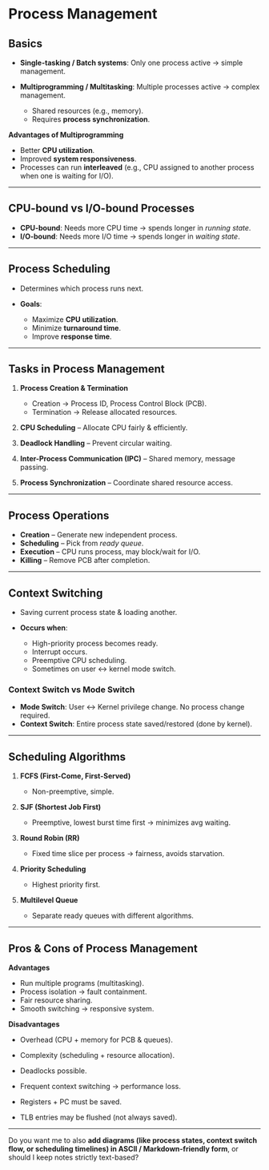 

# Process Management

## Basics

* **Single-tasking / Batch systems**: Only one process active → simple management.
* **Multiprogramming / Multitasking**: Multiple processes active → complex management.

  * Shared resources (e.g., memory).
  * Requires **process synchronization**.

**Advantages of Multiprogramming**

* Better **CPU utilization**.
* Improved **system responsiveness**.
* Processes can run **interleaved** (e.g., CPU assigned to another process when one is waiting for I/O).

---

## CPU-bound vs I/O-bound Processes

* **CPU-bound**: Needs more CPU time → spends longer in *running state*.
* **I/O-bound**: Needs more I/O time → spends longer in *waiting state*.

---

## Process Scheduling

* Determines which process runs next.
* **Goals**:

  * Maximize **CPU utilization**.
  * Minimize **turnaround time**.
  * Improve **response time**.

---

## Tasks in Process Management

1. **Process Creation & Termination**

   * Creation → Process ID, Process Control Block (PCB).
   * Termination → Release allocated resources.
2. **CPU Scheduling** – Allocate CPU fairly & efficiently.
3. **Deadlock Handling** – Prevent circular waiting.
4. **Inter-Process Communication (IPC)** – Shared memory, message passing.
5. **Process Synchronization** – Coordinate shared resource access.

---

## Process Operations

* **Creation** – Generate new independent process.
* **Scheduling** – Pick from *ready queue*.
* **Execution** – CPU runs process, may block/wait for I/O.
* **Killing** – Remove PCB after completion.

---

## Context Switching

* Saving current process state & loading another.
* **Occurs when**:

  * High-priority process becomes ready.
  * Interrupt occurs.
  * Preemptive CPU scheduling.
  * Sometimes on user ↔ kernel mode switch.

### Context Switch vs Mode Switch

* **Mode Switch**: User ↔ Kernel privilege change. No process change required.
* **Context Switch**: Entire process state saved/restored (done by kernel).

---

## Scheduling Algorithms

1. **FCFS (First-Come, First-Served)**

   * Non-preemptive, simple.
2. **SJF (Shortest Job First)**

   * Preemptive, lowest burst time first → minimizes avg waiting.
3. **Round Robin (RR)**

   * Fixed time slice per process → fairness, avoids starvation.
4. **Priority Scheduling**

   * Highest priority first.
5. **Multilevel Queue**

   * Separate ready queues with different algorithms.

---

## Pros & Cons of Process Management

**Advantages**

* Run multiple programs (multitasking).
* Process isolation → fault containment.
* Fair resource sharing.
* Smooth switching → responsive system.

**Disadvantages**

* Overhead (CPU + memory for PCB & queues).
* Complexity (scheduling + resource allocation).
* Deadlocks possible.
* Frequent context switching → performance loss.











* Registers + PC must be saved.
* TLB entries may be flushed (not always saved).

---

Do you want me to also **add diagrams (like process states, context switch flow, or scheduling timelines) in ASCII / Markdown-friendly form**, or should I keep notes strictly text-based?
